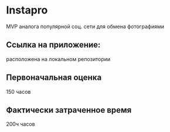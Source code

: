# Instapro

MVP аналога популярной соц. сети для обмена фотографиями

## Ссылка на приложение:

расположена на локальном репозитории

## Первоначальная оценка

150 часов

## Фактически затраченное время

200ч часов

